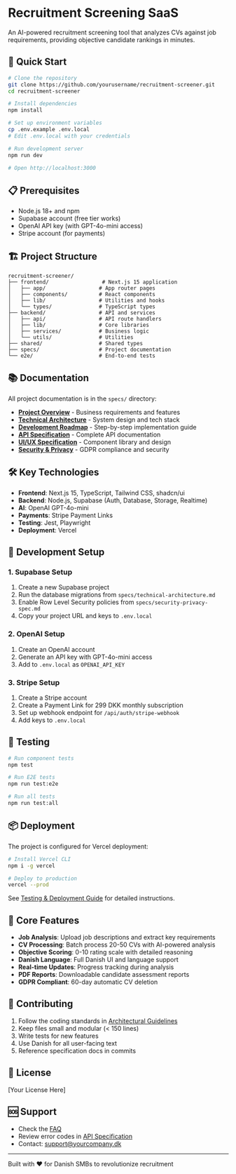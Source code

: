 # Recruitment Screening SaaS

An AI-powered recruitment screening tool that analyzes CVs against job requirements, providing objective candidate rankings in minutes.

## 🚀 Quick Start

```bash
# Clone the repository
git clone https://github.com/yourusername/recruitment-screener.git
cd recruitment-screener

# Install dependencies
npm install

# Set up environment variables
cp .env.example .env.local
# Edit .env.local with your credentials

# Run development server
npm run dev

# Open http://localhost:3000
```

## 📋 Prerequisites

- Node.js 18+ and npm
- Supabase account (free tier works)
- OpenAI API key (with GPT-4o-mini access)
- Stripe account (for payments)

## 🏗️ Project Structure

```
recruitment-screener/
├── frontend/                 # Next.js 15 application
│   ├── app/                 # App router pages
│   ├── components/          # React components
│   ├── lib/                 # Utilities and hooks
│   └── types/               # TypeScript types
├── backend/                 # API and services
│   ├── api/                 # API route handlers
│   ├── lib/                 # Core libraries
│   ├── services/            # Business logic
│   └── utils/               # Utilities
├── shared/                  # Shared types
├── specs/                   # Project documentation
└── e2e/                     # End-to-end tests
```

## 📚 Documentation

All project documentation is in the `specs/` directory:

- **[Project Overview](specs/project-overview.md)** - Business requirements and features
- **[Technical Architecture](specs/technical-architecture.md)** - System design and tech stack
- **[Development Roadmap](specs/development-roadmap.md)** - Step-by-step implementation guide
- **[API Specification](specs/api-specification.md)** - Complete API documentation
- **[UI/UX Specification](specs/ui-ux-specification.md)** - Component library and design
- **[Security & Privacy](specs/security-privacy-spec.md)** - GDPR compliance and security

## 🛠️ Key Technologies

- **Frontend**: Next.js 15, TypeScript, Tailwind CSS, shadcn/ui
- **Backend**: Node.js, Supabase (Auth, Database, Storage, Realtime)
- **AI**: OpenAI GPT-4o-mini
- **Payments**: Stripe Payment Links
- **Testing**: Jest, Playwright
- **Deployment**: Vercel

## 🔧 Development Setup

### 1. Supabase Setup

1. Create a new Supabase project
2. Run the database migrations from `specs/technical-architecture.md`
3. Enable Row Level Security policies from `specs/security-privacy-spec.md`
4. Copy your project URL and keys to `.env.local`

### 2. OpenAI Setup

1. Create an OpenAI account
2. Generate an API key with GPT-4o-mini access
3. Add to `.env.local` as `OPENAI_API_KEY`

### 3. Stripe Setup

1. Create a Stripe account
2. Create a Payment Link for 299 DKK monthly subscription
3. Set up webhook endpoint for `/api/auth/stripe-webhook`
4. Add keys to `.env.local`

## 🧪 Testing

```bash
# Run component tests
npm test

# Run E2E tests
npm run test:e2e

# Run all tests
npm run test:all
```

## 📦 Deployment

The project is configured for Vercel deployment:

```bash
# Install Vercel CLI
npm i -g vercel

# Deploy to production
vercel --prod
```

See [Testing & Deployment Guide](specs/testing-deployment-guide.md) for detailed instructions.

## 🎯 Core Features

- **Job Analysis**: Upload job descriptions and extract key requirements
- **CV Processing**: Batch process 20-50 CVs with AI-powered analysis
- **Objective Scoring**: 0-10 rating scale with detailed reasoning
- **Danish Language**: Full Danish UI and language support
- **Real-time Updates**: Progress tracking during analysis
- **PDF Reports**: Downloadable candidate assessment reports
- **GDPR Compliant**: 60-day automatic CV deletion

## 🤝 Contributing

1. Follow the coding standards in [Architectural Guidelines](specs/architectural-guidelines.md)
2. Keep files small and modular (< 150 lines)
3. Write tests for new features
4. Use Danish for all user-facing text
5. Reference specification docs in commits

## 📝 License

[Your License Here]

## 🆘 Support

- Check the [FAQ](specs/ui-ux-specification.md#faq-section)
- Review error codes in [API Specification](specs/api-specification.md#error-codes)
- Contact: support@yourcompany.dk

---

Built with ❤️ for Danish SMBs to revolutionize recruitment